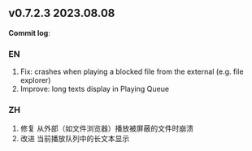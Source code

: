 ## **v0.7.2.3 2023.08.08**

**Commit log**:

### EN
1. Fix: crashes when playing a blocked file from the external (e.g. file explorer)
2. Improve: long texts display in Playing Queue


### ZH
1. 修复 从外部（如文件浏览器）播放被屏蔽的文件时崩溃
2. 改进 当前播放队列中的长文本显示


